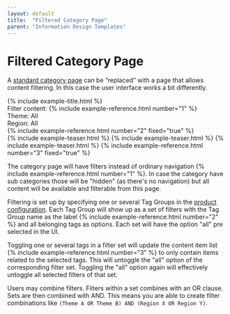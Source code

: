 ```yaml
---
layout: default
title:  "Filtered Category Page"
parent: "Information Design Templates"
---
```


# Filtered Category Page

A [standard category page](category.md) can be “replaced” with a page that allows content filtering. In this case the user interface works a bit differently.

<div class="example">
  <div class="example-header">
    <div class="example-title">
      {% include example-title.html %}
    </div>
    <div class="example-navigation">
      <div class="example-group-header">Filter content: {% include example-reference.html number="1" %}</div>
      <div class="example-navigation-group">
        <span class="example-label">Theme:</span>
        <span class="example-navigation-item example-navigation-item-with-text example-navigation-item-selected">All</span>
        <span class="example-navigation-item"></span>
        <span class="example-navigation-item"></span>
        <span class="example-navigation-item"></span>
      </div>
      <div class="example-navigation-group">
        <span class="example-label">Region: </span>
        <span class="example-navigation-item example-navigation-item-with-text example-navigation-item-selected">All</span>
        <span class="example-navigation-item"></span>
        <span class="example-navigation-item"></span>
      </div>      
      {% include example-reference.html number="2" fixed="true" %}
    </div>
  </div>
  <div class="example-body">
    <div class="example-teaser-list">
      {% include example-teaser.html %}
      {% include example-teaser.html %}
      {% include example-teaser.html %}
      {% include example-reference.html number="3" fixed="true" %}
    </div>
  </div>
</div>

The category page will have filters instead of ordinary navigation {% include example-reference.html number="1" %}. In case the category have sub categories those will be "hidden" (as there's no navigation) but all content will be available and filterable from this page.

Filtering is set up by specifying one or several Tag Groups in the [product configuration](../configuration/index.md#filtered-category-pages). Each Tag Group will show up as a set of filters with the Tag Group name as the label {% include example-reference.html number="2" %} and all belonging tags as options. Each set will have the option "all" pre selected in the UI.

Toggling one or several tags in a filter set will update the content item list {% include example-reference.html number="3" %} to only contain items related to the selected tags. This will untoggle the "all" option of the corresponding filter set. Toggling the "all" option again will effectively untoggle all selected filters of that set.

Users may combine filters. Filters within a set combines with an OR clause. Sets are then combined with AND. This means you are able to create filter combinations like `(Theme A OR Theme B) AND (Region X OR Region Y)`.

